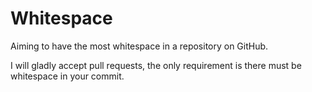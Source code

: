 Whitespace  
=====

Aiming to have the most whitespace in a repository on GitHub.
 
I will gladly accept pull requests, the only requirement is there must be whitespace in your commit.  






 
  


   

 
 